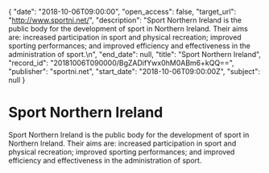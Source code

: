 {
  "date": "2018-10-06T09:00:00", 
  "open_access": false, 
  "target_url": "http://www.sportni.net/", 
  "description": "Sport Northern Ireland is the public body for the development of sport in Northern Ireland. Their aims are: increased participation in sport and physical recreation; improved sporting performances; and improved efficiency and effectiveness in the administration of sport.\n", 
  "end_date": null, 
  "title": "Sport Northern Ireland", 
  "record_id": "20181006T090000/BgZADifYwx0hM0ABm6+kQQ==", 
  "publisher": "sportni.net", 
  "start_date": "2018-10-06T09:00:00Z", 
  "subject": null
}

# Sport Northern Ireland

Sport Northern Ireland is the public body for the development of sport in Northern Ireland. Their aims are: increased participation in sport and physical recreation; improved sporting performances; and improved efficiency and effectiveness in the administration of sport.
